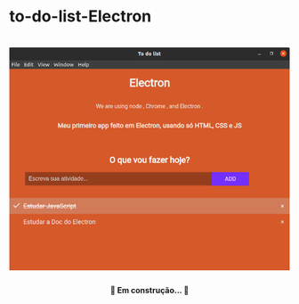 # to-do-list-Electron

<h1 align="center">
    <img alt="to-do-list" title="#to-do-list-Electron" src="./assets/banner.png" />
</h1>

<h4 align="center"> 
	🚧 Em construção... 🚧
</h4>